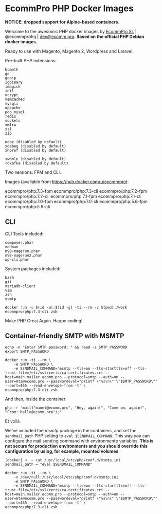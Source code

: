 # EcommPro PHP Docker Images

**NOTICE: dropped support for Alpine-based containers.**

Welcome to the awesomic PHP docker images by [EcommPro SL](https://ecomm.pro/) | @ecommprohq | <dev@ecomm.pro>. **Based on the official PHP Debian docker images.**

Ready to use with Magento, Magento 2, Wordpress and Laravel.

Pre-built PHP extensions:

    bcmath
    gd
    geoip
    igbinary
    imagick
    intl
    mcrypt
    memcached
    mysqli
    opcache
    pdo_mysql
    redis
    sockets
    xmlrw
    xsl
    zip

    uopz (disabled by default)
    xdebug (disabled by default)
    xhprof (disabled by default)

    swoole (disabled by default)
    rdkafka (disabled by default)

Two versions: FPM and CLI.

Images (available from <https://hub.docker.com/u/ecommpro>):

ecommpro/php:7.3-fpm
ecommpro/php:7.3-cli
ecommpro/php:7.2-fpm
ecommpro/php:7.2-cli
ecommpro/php:7.1-fpm
ecommpro/php:7.1-cli
ecommpro/php:7.0-fpm
ecommpro/php:7.0-cli
ecommpro/php:5.6-fpm
ecommpro/php:5.6-cli

## CLI

CLI Tools included:

    composer.phar
    modman
    n98-magerun.phar
    n98-magerun2.phar
    wp-cli.phar

System packages included:

    bash
    git
    mariadb-client
    vim
    zsh
    msmtp

```
docker run -u $(id -u):$(id -g) -ti --rm -v $(pwd):/work ecommpro/php:7.3-cli zsh
```

Make PHP Great Again. Happy coding!

## Container-friendly SMTP with MSMTP

```
echo -n "Enter SMTP password: " && read -s SMTP_PASSWORD
export SMTP_PASSWORD

docker run -ti --rm \
    -e SMTP_PASSWORD \
    -e SENDMAIL_COMMAND='msmtp --tls=on --tls-starttls=off --tls-trust-file=/etc/ssl/certs/ca-certificates.crt --host=main.mailer.ecomm.pro --protocol=smtp --auth=on --user=mta@ecomm.pro --passwordeval="printf \"%s\n\" \"$SMTP_PASSWORD\"" --port=465 --read-envelope-from -t' \
ecommpro/php:7.3-cli zsh
```

And then, inside the container:

```
php -r 'mail("manel@ecomm.pro", "Hey, again!", "Come on, again!", "From: hello@ecomm.pro");'
```

Et voilà.

We've included the *msmtp* package in the containers, and set the `sendmail_path` PHP setting to `eval $SENDMAIL_COMMAND`. This way you can configure the mail sending command with environmente variables. **This is not secure for production environments and you should override this configuration by using, for example, mounted volumes**:

```
[docker] ➜  ~ cat /usr/local/etc/php/conf.d/msmtp.ini
sendmail_path = "eval $SENDMAIL_COMMAND"
```

```
docker run -ti --rm \
    -v /dev/null:/usr/local/etc/php/conf.d/msmtp.ini
    -e SMTP_PASSWORD \
    -e SENDMAIL_COMMAND='msmtp --tls=on --tls-starttls=off --tls-trust-file=/etc/ssl/certs/ca-certificates.crt --host=main.mailer.ecomm.pro --protocol=smtp --auth=on --user=mta@ecomm.pro --passwordeval="printf \"%s\n\" \"$SMTP_PASSWORD\"" --port=465 --read-envelope-from -t' \
ecommpro/php:7.3-cli zsh
```

